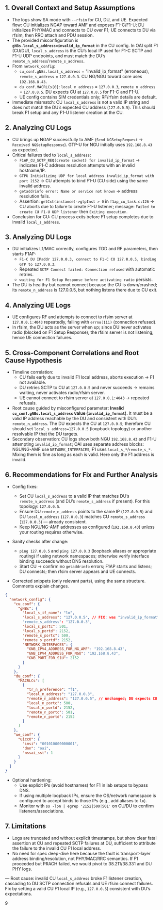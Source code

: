 ## 1. Overall Context and Setup Assumptions
- The logs show SA mode with `--rfsim` for CU, DU, and UE. Expected flow: CU initializes NGAP toward AMF and exposes F1-C/F1-U; DU initializes PHY/MAC and connects to CU over F1; UE connects to DU via rfsim, then RRC attach and PDU session.
- The provided misconfiguration is **`gNBs.local_s_address=invalid_ip_format`** in the CU config. In OAI split F1 (CU/DU), `local_s_address` is the CU’s local IP used for F1-C SCTP and F1-U UDP endpoints, and must match the DU’s `remote_n_address`/`remote_s_address`.
- From `network_config`:
  - `cu_conf.gNBs.local_s_address` = "invalid_ip_format" (erroneous), `remote_s_address` = `127.0.0.3`. CU NG/NGU toward core uses `192.168.8.43`.
  - `du_conf.MACRLCs[0]`: `local_n_address` = `127.0.0.3`, `remote_n_address` = `127.0.0.5`. DU expects CU at `127.0.0.5` for F1-C and F1-U.
  - UE config contains SIM credentials only; RF/rfsim details are default.
- Immediate mismatch: CU `local_s_address` is not a valid IP string and does not match the DU’s expected CU address (`127.0.0.5`). This should break F1 setup and any F1-U listener creation at the CU.

## 2. Analyzing CU Logs
- CU brings up NGAP successfully to AMF (`Send NGSetupRequest` → `Received NGSetupResponse`). GTP-U for NGU initially uses `192.168.8.43` as expected.
- Critical failures tied to `local_s_address`:
  - `F1AP_CU_SCTP_REQ(create socket) for invalid_ip_format` → indicates F1-C address resolution attempts with an invalid hostname/IP.
  - `GTPU Initializing UDP for local address invalid_ip_format with port 2152` → CU attempts to bind F1-U (CU side) using the same invalid address.
  - `getaddrinfo error: Name or service not known` → address resolution fails.
  - Assertion: `getCxt(instance)->gtpInst > 0` in `f1ap_cu_task.c:126` → CU aborts due to failure to create F1-U listener; message: `Failed to create CU F1-U UDP listener` then `Exiting execution`.
- Conclusion for CU: CU process exits before F1 setup completes due to invalid `local_s_address`.

## 3. Analyzing DU Logs
- DU initializes L1/MAC correctly, configures TDD and RF parameters, then starts F1AP:
  - `F1-C DU IPaddr 127.0.0.3, connect to F1-C CU 127.0.0.5, binding GTP to 127.0.0.3`.
  - Repeated `SCTP Connect failed: Connection refused` with automatic retries.
  - `waiting for F1 Setup Response before activating radio` persists.
- The DU is healthy but cannot connect because the CU is down/crashed; its `remote_n_address` is 127.0.0.5, but nothing listens there due to CU exit.

## 4. Analyzing UE Logs
- UE configures RF and attempts to connect to rfsim server at `127.0.0.1:4043` repeatedly, failing with `errno(111)` (connection refused).
- In rfsim, the DU acts as the server when up; since DU never activates radio (blocked on F1 Setup Response), the rfsim server is not listening, hence UE connection failures.

## 5. Cross-Component Correlations and Root Cause Hypothesis
- Timeline correlation:
  - CU fails early due to invalid F1 local address, aborts execution → F1 not available.
  - DU retries SCTP to CU at `127.0.0.5` and never succeeds → remains waiting, never activates radio/rfsim server.
  - UE cannot connect to rfsim server at `127.0.0.1:4043` → repeated refusals.
- Root cause guided by misconfigured parameter: **Invalid `cu_conf.gNBs.local_s_address` value (`invalid_ip_format`)**. It must be a valid IP address reachable by the DU and consistent with DU’s `remote_n_address`. The DU expects the CU at `127.0.0.5`; therefore CU should set `local_s_address=127.0.0.5` (loopback topology) or another resolvable IP that the DU targets.
- Secondary observation: CU logs show both NGU `192.168.8.43` and F1-U attempting `invalid_ip_format`; OAI uses separate address blocks: NGU/NG-AMF use `NETWORK_INTERFACES`, F1 uses `local_s_*`/`remote_s_*`. Mixing them is fine as long as each is valid. Here only the F1 address is invalid.

## 6. Recommendations for Fix and Further Analysis
- Config fixes:
  - Set CU `local_s_address` to a valid IP that matches DU’s `remote_n_address` (and DU’s `remote_s_address` if present). For this topology: `127.0.0.5`.
  - Ensure DU `remote_n_address` points to the same IP (`127.0.0.5`) and DU `local_n_address` (`127.0.0.3`) matches CU `remote_s_address` (`127.0.0.3`) — already consistent.
  - Keep NGU/NG-AMF addresses as configured (`192.168.8.43`) unless your routing requires otherwise.

- Sanity checks after change:
  - `ping 127.0.0.5` and `ping 127.0.0.3` (loopback aliases or appropriate routing) if using network namespaces; otherwise verify interface binding succeeds without DNS resolution.
  - Start CU → confirm no `getaddrinfo` errors; F1AP starts and listens; DU connects; then rfsim server appears and UE connects.

- Corrected snippets (only relevant parts), using the same structure. Comments explain changes.

```json
{
  "network_config": {
    "cu_conf": {
      "gNBs": {
        "local_s_if_name": "lo",
        "local_s_address": "127.0.0.5", // FIX: was "invalid_ip_format"; must match DU remote_n_address
        "remote_s_address": "127.0.0.3",
        "local_s_portc": 501,
        "local_s_portd": 2152,
        "remote_s_portc": 500,
        "remote_s_portd": 2152,
        "NETWORK_INTERFACES": {
          "GNB_IPV4_ADDRESS_FOR_NG_AMF": "192.168.8.43",
          "GNB_IPV4_ADDRESS_FOR_NGU": "192.168.8.43",
          "GNB_PORT_FOR_S1U": 2152
        }
      }
    },
    "du_conf": {
      "MACRLCs": [
        {
          "tr_n_preference": "f1",
          "local_n_address": "127.0.0.3",
          "remote_n_address": "127.0.0.5", // unchanged; DU expects CU at 127.0.0.5
          "local_n_portc": 500,
          "local_n_portd": 2152,
          "remote_n_portc": 501,
          "remote_n_portd": 2152
        }
      ]
    },
    "ue_conf": {
      "uicc0": {
        "imsi": "001010000000001",
        "dnn": "oai",
        "nssai_sst": 1
      }
    }
  }
}
```

- Optional hardening:
  - Use explicit IPs (avoid hostnames) for F1 in lab setups to bypass DNS.
  - If using multiple loopback IPs, ensure the OS/network namespace is configured to accept binds to those IPs (e.g., add aliases to `lo`).
  - Monitor with `ss -lpn | egrep '2152|500|501'` on CU/DU to confirm listeners/associations.

## 7. Limitations
- Logs are truncated and without explicit timestamps, but show clear fatal assertion at CU and repeated SCTP failures at DU, sufficient to attribute the failure to the invalid CU F1 local address.
- No need for spec deep-dive here because the fault is transport-layer address binding/resolution, not PHY/MAC/RRC semantics. If F1 proceeded but PRACH failed, we would pivot to 38.211/38.331 and DU PHY logs.

—
Root cause: invalid CU `local_s_address` broke F1 listener creation, cascading to DU SCTP connection refusals and UE rfsim connect failures. Fix by setting a valid CU F1 local IP (e.g., `127.0.0.5`) consistent with DU’s expectations.

9